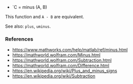 * `C = minus (A, B)

This function and `A - B` are equivalent.

See also: `plus`, `uminus`.

### References

* https://www.mathworks.com/help/matlab/ref/minus.html
* https://mathworld.wolfram.com/Minus.html
* https://mathworld.wolfram.com/Subtraction.html
* https://mathworld.wolfram.com/Difference.html
* https://en.wikipedia.org/wiki/Plus_and_minus_signs
* https://en.wikipedia.org/wiki/Subtraction
